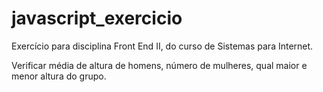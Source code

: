 # javascript_exercicio

Exercício para disciplina Front End II, do curso de Sistemas para Internet.

Verificar média de altura de homens, número de mulheres, qual maior e menor altura  do grupo.
